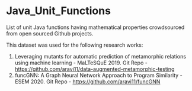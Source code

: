 # Java_Unit_Functions
List of unit Java functions having mathematical properties crowdsourced from open sourced Github projects.

This dataset was used for the following research works: 
1. Leveraging mutants for automatic prediction of metamorphic relations using machine learning - MaLTeSQuE 2019.
   Git Repo - https://github.com/aravi11/data-augmented-metamorphic-testing
2. funcGNN: A Graph Neural Network Approach to Program Similarity - ESEM 2020. 
   Git Repo - https://github.com/aravi11/funcGNN
